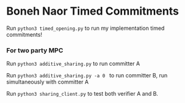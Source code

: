 # Boneh Naor Timed Commitments

Run `python3 timed_opening.py` to run my implementation timed commitments!

### For two party MPC
Run `python3 additive_sharing.py` to run committer A

Run `python3 additive_sharing.py -a 0 ` to run committer B, run simultaneously with committer A

Run `python3 sharing_client.py` to test both verifier A and B.

